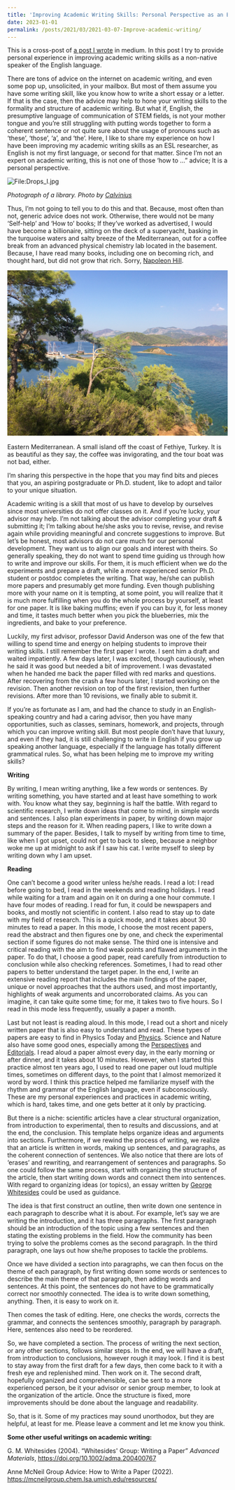 ```yaml
---
title: 'Improving Academic Writing Skills: Personal Perspective as an ESL Researcher'
date: 2023-01-01
permalink: /posts/2021/03/2021-03-07-Improve-academic-writing/ 
---
```

This is a cross-post of [a post I wrote](https://medium.com/@mahmutruzi/improving-academic-writing-skills-personal-perspective-of-an-esl-researcher-491c60a6d8db) in medium. In this post I try to provide personal experience in improving academic writing skills as a non-native speaker of the English language.  

There are tons of advice on the internet on academic writing, and even some pop up, unsolicited, in your mailbox. But most of them assume you have some writing skill, like you know how to write a short essay or a letter. If that is the case, then the advice may help to hone your writing skills to the formality and structure of academic writing.
But what if, English, the presumptive language of communication of STEM fields, is not your mother tongue and you’re still struggling with putting words together to form a coherent sentence or not quite sure about the usage of pronouns such as ‘these’, ‘those’, ‘a’, and ‘the’.
Here, I like to share my experience on how I have been improving my academic writing skills as an ESL researcher, as English is not my first language, or second for that matter. Since I’m not an expert on academic writing, this is not one of those ‘how to …” advice; It is a personal perspective.

<div class="wp-caption aligncenter" style="width: 330px; border: 0;">
  <p>
    <img class="aligncenter" src="https://upload.wikimedia.org/wikipedia/commons/thumb/d/d9/Humanités_Numériques.JPG/320px-Humanités_Numériques.JPG" alt="File:Drops_I.jpg" width="320" height="240" />
  </p>
  
  <p class="wp-caption-text">
    <em>Photograph of a library. Photo by <a href="https://commons.wikimedia.org/wiki/File:Humanités_Numériques.JPG">Calvinius</a></em>
  </p>
</div>

Thus, I’m not going to tell you to do this and that. Because, most often than not, generic advice does not work. Otherwise, there would not be many ‘Self-help’ and ‘How to’ books; If they’ve worked as advertised, I would have become a billionaire, sitting on the deck of a superyacht, basking in the turquoise waters and salty breeze of the Mediterranean, out for a coffee break from an advanced physical chemistry lab located in the basement. Because, I have read many books, including one on becoming rich, and thought hard, but did not grow that rich. Sorry, [Napoleon Hill](https://www.goodreads.com/book/show/30186948-think-and-grow-rich).

![](/images/IMG_2263.JPG)

Eastern Mediterranean. A small island off the coast of Fethiye, Turkey. It is as beautiful as they say, the coffee was invigorating, and the tour boat was not bad, either.


I’m sharing this perspective in the hope that you may find bits and pieces that you, an aspiring postgraduate or Ph.D. student, like to adopt and tailor to your unique situation.

Academic writing is a skill that most of us have to develop by ourselves since most universities do not offer classes on it. And if you’re lucky, your advisor may help. I’m not talking about the advisor completing your draft & submitting it; I’m talking about he/she asks you to revise, revise, and revise again while providing meaningful and concrete suggestions to improve.
But let’s be honest, most advisors do not care much for our personal development. They want us to align our goals and interest with theirs. So generally speaking, they do not want to spend time guiding us through how to write and improve our skills. For them, it is much efficient when we do the experiments and prepare a draft, while a more experienced senior Ph.D. student or postdoc completes the writing. That way, he/she can publish more papers and presumably get more funding. Even though publishing more with your name on it is tempting, at some point, you will realize that it is much more fulfilling when you do the whole process by yourself, at least for one paper. It is like baking muffins; even if you can buy it, for less money and time, it tastes much better when you pick the blueberries, mix the ingredients, and bake to your preference.

Luckily, my first advisor, professor David Anderson was one of the few that willing to spend time and energy on helping students to improve their writing skills. I still remember the first paper I wrote. I sent him a draft and waited impatiently. A few days later, I was excited, though cautiously, when he said it was good but needed a bit of improvement. I was devastated when he handed me back the paper filled with red marks and questions. After recovering from the crash a few hours later, I started working on the revision. Then another revision on top of the first revision, then further revisions. After more than 10 revisions, we finally able to submit it.

If you’re as fortunate as I am, and had the chance to study in an English-speaking country and had a caring advisor, then you have many opportunities, such as classes, seminars, homework, and projects, through which you can improve writing skill. But most people don’t have that luxury, and even if they had, it is still challenging to write in English if you grow up speaking another language, especially if the language has totally different grammatical rules.
So, what has been helping me to improve my writing skills?

**Writing**

By writing, I mean writing anything, like a few words or sentences. By writing something, you have started and at least have something to work with. You know what they say, beginning is half the battle. With regard to scientific research, I write down ideas that come to mind, in simple words and sentences. I also plan experiments in paper, by writing down major steps and the reason for it. When reading papers, I like to write down a summary of the paper. Besides, I talk to myself by writing from time to time, like when I got upset, could not get to back to sleep, because a neighbor woke me up at midnight to ask if I saw his cat. I write myself to sleep by writing down why I am upset.

**Reading**

One can’t become a good writer unless he/she reads. I read a lot: I read before going to bed, I read in the weekends and reading holidays. I read while waiting for a tram and again on it on during a one hour commute. I have four modes of reading. I read for fun, it could be newspapers and books, and mostly not scientific in content. I also read to stay up to date with my field of research. This is a quick mode, and it takes about 30 minutes to read a paper. In this mode, I choose the most recent papers, read the abstract and then figures one by one, and check the experimental section if some figures do not make sense. The third one is intensive and critical reading with the aim to find weak points and flawed arguments in the paper. To do that, I choose a good paper, read carefully from introduction to conclusion while also checking references. Sometimes, I had to read other papers to better understand the target paper. In the end, I write an extensive reading report that includes the main findings of the paper, unique or novel approaches that the authors used, and most importantly, highlights of weak arguments and uncorroborated claims. As you can imagine, it can take quite some time; for me, it takes two to five hours. So I read in this mode less frequently, usually a paper a month.

Last but not least is reading aloud. In this mode, I read out a short and nicely written paper that is also easy to understand and read. These types of papers are easy to find in Physics Today and [Physics](https://physics.aps.org/articles/v14/32). Science and Nature also have some good ones, especially among the [Perspectives](https://www.science.org/doi/10.1126/science.aah4439) and [Editorials](https://www.science.org/doi/10.1126/science.aaz6490). I read aloud a paper almost every day, in the early morning or after dinner, and it takes about 10 minutes. However, when I started this practice almost ten years ago, I used to read one paper out loud multiple times, sometimes on different days, to the point that I almost memorized it word by word. I think this practice helped me familiarize myself with the rhythm and grammar of the English language, even if subconsciously.
These are my personal experiences and practices in academic writing, which is hard, takes time, and one gets better at it only by practicing.

But there is a niche: scientific articles have a clear structural organization, from introduction to experimental, then to results and discussions, and at the end, the conclusion. This template helps organize ideas and arguments into sections. Furthermore, if we rewind the process of writing, we realize that an article is written in words, making up sentences, and paragraphs, as the coherent connection of sentences. We also notice that there are lots of ‘erases’ and rewriting, and rearrangement of sentences and paragraphs.
So one could follow the same process, start with organizing the structure of the article, then start writing down words and connect them into sentences. With regard to organizing ideas (or topics), an essay written by [George Whitesides](https://onlinelibrary.wiley.com/doi/abs/10.1002/adma.200400767) could be used as guidance.

The idea is that first construct an outline, then write down one sentence in each paragraph to describe what it is about. For example, let’s say we are writing the introduction, and it has three paragraphs. The first paragraph should be an introduction of the topic using a few sentences and then stating the existing problems in the field. How the community has been trying to solve the problems comes as the second paragraph. In the third paragraph, one lays out how she/he proposes to tackle the problems.

Once we have divided a section into paragraphs, we can then focus on the theme of each paragraph, by first writing down some words or sentences to describe the main theme of that paragraph, then adding words and sentences. At this point, the sentences do not have to be grammatically correct nor smoothly connected. The idea is to write down something, anything. Then, it is easy to work on it.

Then comes the task of editing. Here, one checks the words, corrects the grammar, and connects the sentences smoothly, paragraph by paragraph. Here, sentences also need to be reordered.

So, we have completed a section. The process of writing the next section, or any other sections, follows similar steps. In the end, we will have a draft, from introduction to conclusions, however rough it may look. I find it is best to stay away from the first draft for a few days, then come back to it with a fresh eye and replenished mind. Then work on it. The second draft, hopefully organized and comprehensible, can be sent to a more experienced person, be it your advisor or senior group member, to look at the organization of the article. Once the structure is fixed, more improvements should be done about the language and readability.

So, that is it. Some of my practices may sound unorthodox, but they are helpful, at least for me. Please leave a comment and let me know you think.


**Some other useful writings on academic writing:**

G. M. Whitesides (2004). “Whitesides' Group: Writing a Paper” _Advanced Materials_, <https://doi.org/10.1002/adma.200400767>

Anne McNeil Group Advice: How to Write a Paper (2022).  <https://mcneilgroup.chem.lsa.umich.edu/resources/>


